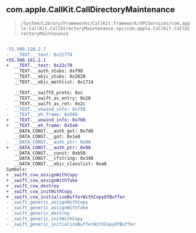 ## com.apple.CallKit.CallDirectoryMaintenance

> `/System/Library/Frameworks/CallKit.framework/XPCServices/com.apple.CallKit.CallDirectoryMaintenance.xpc/com.apple.CallKit.CallDirectoryMaintenance`

```diff

-55.500.128.2.7
-  __TEXT.__text: 0x21774
+55.500.161.2.1
+  __TEXT.__text: 0x22c70
   __TEXT.__auth_stubs: 0xf90
   __TEXT.__objc_stubs: 0x2620
   __TEXT.__objc_methlist: 0x1714

   __TEXT.__swift5_proto: 0xc
   __TEXT.__swift_as_entry: 0x28
   __TEXT.__swift_as_ret: 0x2c
-  __TEXT.__unwind_info: 0x758
-  __TEXT.__eh_frame: 0x588
+  __TEXT.__unwind_info: 0x760
+  __TEXT.__eh_frame: 0x5a0
   __DATA_CONST.__auth_got: 0x7d8
   __DATA_CONST.__got: 0x1e8
-  __DATA_CONST.__auth_ptr: 0x88
+  __DATA_CONST.__auth_ptr: 0x90
   __DATA_CONST.__const: 0xb50
   __DATA_CONST.__cfstring: 0x340
   __DATA_CONST.__objc_classlist: 0xa0
Symbols:
+ _swift_cvw_assignWithCopy
+ _swift_cvw_assignWithTake
+ _swift_cvw_destroy
+ _swift_cvw_initWithCopy
+ _swift_cvw_initializeBufferWithCopyOfBuffer
- _swift_generic_assignWithCopy
- _swift_generic_assignWithTake
- _swift_generic_destroy
- _swift_generic_initWithCopy
- _swift_generic_initializeBufferWithCopyOfBuffer

```
